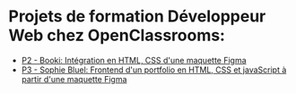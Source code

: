 # Projets de formation Développeur Web chez OpenClassrooms:

- [P2 - Booki: Intégration en HTML, CSS d'une maquette Figma ](https://github.com/Jphindev/OC-Projects/tree/P2-Booki)
- [P3 - Sophie Bluel: Frontend d'un portfolio en HTML, CSS et javaScript à partir d'une maquette Figma](https://github.com/Jphindev/OC-Projects/tree/P3-SophieBluel)

